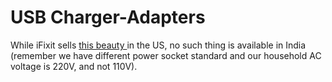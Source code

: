 # USB Charger-Adapters

While iFixit sells [this beauty ](https://www.ifixit.com/products/ifixit-65w-usb-c-ac-adapter)in the US, no such thing is available in India (remember we have different power socket standard and our household AC voltage is 220V, and not 110V).

